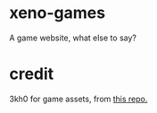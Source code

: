 # xeno-games
A game website, what else to say?
# credit
3kh0 for game assets, from <a href="https://github.com/3kho/radon-games-assets/">this repo.</a>
